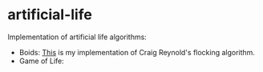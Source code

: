 # artificial-life
Implementation of artificial life algorithms:

* Boids: [This](https://kenchen10.github.io/projects/Boids/index.html) is my implementation of Craig Reynold's flocking algorithm.
* Game of Life:
